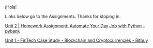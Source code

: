 ¡Hola!

Links below go to the Assignments. Thanks for stoping in.

[Unit 2 | Homework Assignment: Automate Your Day Job with Python - pybank](https://github.com/tiyub/Assignments-UTOR-VIRT-FIN-PT-11-2021-U-C/tree/main/unit-2-python-homework/pybank)

[Unit 1 - FinTech Case Study - Blockchain and Cryptocurrencies - Bitbuy](https://github.com/tiyub/Assignments-UTOR-VIRT-FIN-PT-11-2021-U-C/tree/main/Unit-1-FinTech-Case-Study#readme)
